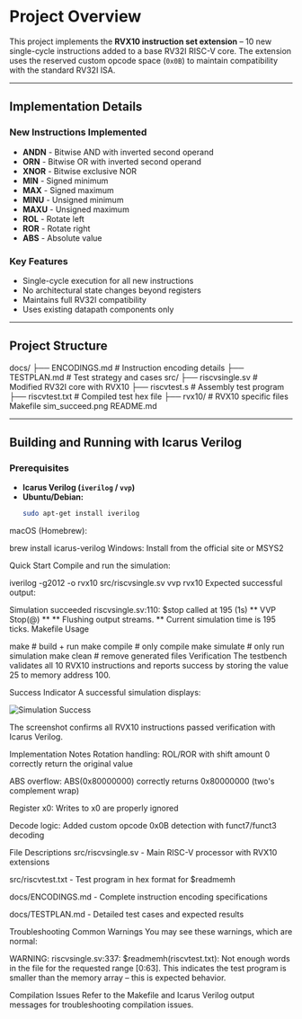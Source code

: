 # Project Overview
This project implements the **RVX10 instruction set extension** – 10 new single-cycle instructions added to a base RV32I RISC-V core. The extension uses the reserved custom opcode space (`0x0B`) to maintain compatibility with the standard RV32I ISA.

---

## Implementation Details

### New Instructions Implemented
- **ANDN** - Bitwise AND with inverted second operand  
- **ORN** - Bitwise OR with inverted second operand  
- **XNOR** - Bitwise exclusive NOR  
- **MIN** - Signed minimum  
- **MAX** - Signed maximum  
- **MINU** - Unsigned minimum  
- **MAXU** - Unsigned maximum  
- **ROL** - Rotate left  
- **ROR** - Rotate right  
- **ABS** - Absolute value  

### Key Features
- Single-cycle execution for all new instructions  
- No architectural state changes beyond registers  
- Maintains full RV32I compatibility  
- Uses existing datapath components only  

---

## Project Structure
docs/
├── ENCODINGS.md # Instruction encoding details
├── TESTPLAN.md # Test strategy and cases
src/
├── riscvsingle.sv # Modified RV32I core with RVX10
├── riscvtest.s # Assembly test program
├── riscvtest.txt # Compiled test hex file
├── rvx10/ # RVX10 specific files
Makefile
sim_succeed.png
README.md 

---

## Building and Running with Icarus Verilog

### Prerequisites
- **Icarus Verilog (`iverilog` / `vvp`)**
- **Ubuntu/Debian:**  
  ```bash
  sudo apt-get install iverilog
macOS (Homebrew):


brew install icarus-verilog
Windows: Install from the official site or MSYS2

Quick Start
Compile and run the simulation:


iverilog -g2012 -o rvx10 src/riscvsingle.sv
vvp rvx10
Expected successful output:


Simulation succeeded
riscvsingle.sv:110: $stop called at 195 (1s)
** VVP Stop(@) **
** Flushing output streams.
** Current simulation time is 195 ticks.
Makefile Usage

make            # build + run
make compile    # only compile
make simulate   # only run simulation
make clean      # remove generated files
Verification
The testbench validates all 10 RVX10 instructions and reports success by storing the value 25 to memory address 100.

Success Indicator
A successful simulation displays:

![Simulation Success](sim_succeed.png)

The screenshot confirms all RVX10 instructions passed verification with Icarus Verilog.

Implementation Notes
Rotation handling: ROL/ROR with shift amount 0 correctly return the original value

ABS overflow: ABS(0x80000000) correctly returns 0x80000000 (two's complement wrap)

Register x0: Writes to x0 are properly ignored

Decode logic: Added custom opcode 0x0B detection with funct7/funct3 decoding

File Descriptions
src/riscvsingle.sv - Main RISC-V processor with RVX10 extensions

src/riscvtest.txt - Test program in hex format for $readmemh

docs/ENCODINGS.md - Complete instruction encoding specifications

docs/TESTPLAN.md - Detailed test cases and expected results

Troubleshooting
Common Warnings
You may see these warnings, which are normal:


WARNING: riscvsingle.sv:337: $readmemh(riscvtest.txt): Not enough words in the file for the requested range [0:63].
This indicates the test program is smaller than the memory array – this is expected behavior.

Compilation Issues
Refer to the Makefile and Icarus Verilog output messages for troubleshooting compilation issues.











